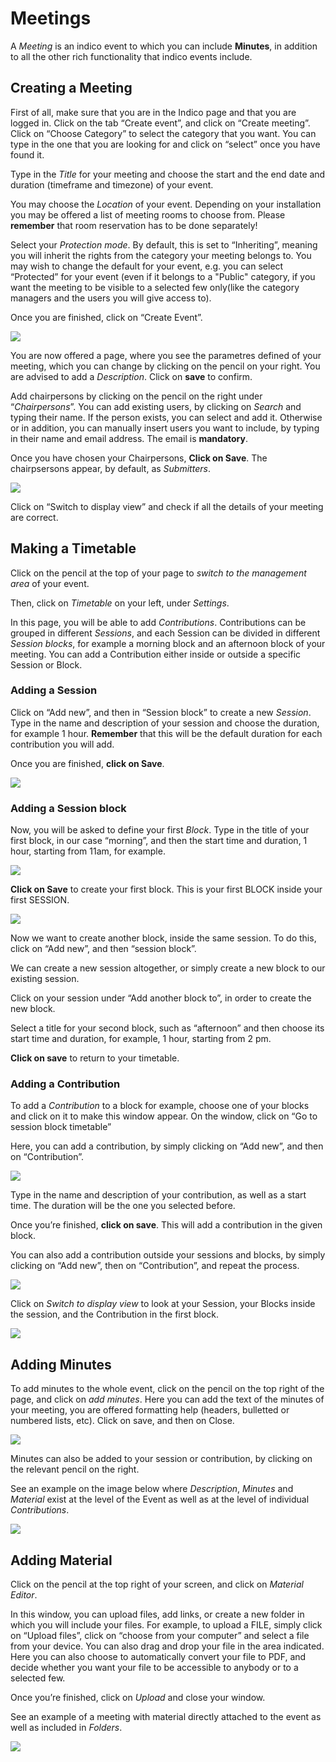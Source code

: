 Meetings
========
A _Meeting_ is an indico event to which you can include **Minutes**, in addition to all the other rich functionality that indico events include.


Creating a Meeting
------------------

First of all, make sure that you are in the Indico page and that you are logged in.
Click on the tab “Create event”, and click on “Create meeting”.
Click on “Choose Category” to select the category that you want. You can type in the one that you are looking for and click on “select” once you have found it.

Type in the _Title_ for your meeting and choose the start and the end date and duration (timeframe and timezone) of your event. 

You may choose the _Location_ of your event. Depending on your installation you may be offered a list of meeting rooms to choose from. Please **remember** that room reservation has to be done separately!

Select your _Protection mode_. By default, this is set to “Inheriting”, meaning you will inherit the rights from the category your meeting belongs to. You may wish to change the default for your event, e.g. you can select “Protected” for your event (even if it belongs to a "Public" category, if you want the meeting to be visible to a selected few only(like the category managers and the users you will give access to).

Once you are finished, click on “Create Event”.

![](/assets/create-meeting.png)

You are now offered a page, where you see the parametres defined of your meeting, which you can change by clicking on the pencil on your right. You are advised to add a _Description_. Click on **save** to confirm.

Add chairpersons by clicking on the pencil on the right under “_Chairpersons_”.
You can add existing users, by clicking on _Search_ and typing their name. If the person exists, you can select and add it.
Otherwise or in addition, you can manually insert users you want to include, by typing in their name and email address. The email is **mandatory**. 

Once you have chosen your Chairpersons, **Click on Save**. The chairpsersons appear, by default, as _Submitters_.

![](/assets/define-meeting.png)

Click on “Switch to display view” and check if all the details of your meeting are correct.

Making a Timetable
------------------

Click on the pencil at the top of your page to _switch to the management area_ of your event.

Then, click on _Timetable_ on your left, under _Settings_.

In this page, you will be able to add _Contributions_. 
Contributions can be grouped in different _Sessions_, and 
each Session can be divided in different _Session blocks_, 
for example a morning block and an afternoon block of your meeting.
You can add a Contribution either inside or outside a specific Session or Block.

### Adding a Session

Click on “Add new”, and then in “Session block” to create a new _Session_.
Type in the name and description of your session and choose the duration, for example 1 hour. **Remember** that this will be the default duration for each contribution you will add.

Once you are finished, **click on Save**.

![](/assets/session-meeting.png)

### Adding a Session block

Now, you will be asked to define your first _Block_.
Type in the title of your first block, in our case “morning”, and then the start time and duration, 1 hour, starting from 11am, for example.

![](/assets/add-session-block-meeting.png)

**Click on Save** to create your first block. This is your first BLOCK inside your first SESSION.

![](/assets/block-in-session.png)

Now we want to create another block, inside the same session.
To do this, click on “Add new”, and then “session block”. 


We can create a new session altogether, or simply create a new block to our existing session. 

Click on your session under “Add another block to”, in order to create the new block. 

Select a title for your second block, such as “afternoon” and then choose its start time and duration, for example, 1 hour, starting from 2 pm.


**Click on save** to return to your timetable.

### Adding a Contribution

To add a _Contribution_ to a block for example, choose one of your blocks and click on it to make this window appear. 
On the window, click on “Go to session block timetable”

Here, you can add a contribution, by simply clicking on “Add new”, and then on “Contribution”.

![](/assets/contribution-meeting.png)

Type in the name and description of your contribution, as well as a start time. The duration will be the one you selected before.

Once you’re finished, **click on save**. This will add a contribution in the given block.



You can also add a contribution outside your sessions and blocks, by simply clicking on “Add new”, then on “Contribution”, and repeat the process.

![](/assets/add-contribution-meeting.png)

Click on _Switch to display view_ to look at your Session, your Blocks inside the session, and the Contribution in the first block.

![](/assets/result-timetable-meeting.png)

Adding Minutes 
---------------

To add minutes to the whole event, click on the pencil on the top right of the page, and click on _add minutes_.
Here you can add the text of the minutes of your meeting, you are offered formatting help (headers, bulletted or numbered lists, etc).
Click on save, and then on Close. 

![](/assets/add-minutes-meeting.png)

Minutes can also be added to your session or contribution, by clicking on the relevant pencil on the right. 

See an example on the image below where _Description_, _Minutes_ and _Material_ exist at the level of the Event as well as at the level of individual _Contributions_.

![](/assets/material-meeting.png)

Adding Material
---------------

Click on the pencil at the top right of your screen, and click on _Material Editor_.

In this window, you can upload files, add links, or create a new folder in which you will include your files.
For example, to upload a FILE, simply click on “Upload files”, click on “choose from your computer” and select a file from your device. You can also drag and drop your file in the area indicated.
Here you can also choose to automatically convert your file to PDF, and decide whether you want your file to be accessible to anybody or to a selected few.

Once you’re finished, click on _Upload_ and close your window.

See an example of a meeting with material directly attached to the event as well as included in _Folders_.

![](/assets/with-folders-material-meeting.png)
